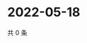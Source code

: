 # 2022-05-18

共 0 条

<!-- BEGIN WEIBO -->
<!-- 最后更新时间 Wed May 18 2022 20:27:04 GMT+0800 (China Standard Time) -->

<!-- END WEIBO -->
